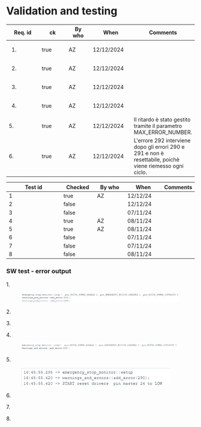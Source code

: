 # Validation and testing



<table><thead><tr><th width="152">Req. id</th><th width="114" data-type="checkbox">ck</th><th width="88">By who</th><th width="119">When</th><th>Comments</th></tr></thead><tbody><tr><td><ol><li></li></ol></td><td>true</td><td>AZ</td><td>12/12/2024</td><td></td></tr><tr><td><ol start="2"><li></li></ol></td><td>true</td><td>AZ</td><td>12/12/2024</td><td></td></tr><tr><td><ol start="3"><li></li></ol></td><td>true</td><td>AZ</td><td>12/12/2024</td><td></td></tr><tr><td><ol start="4"><li></li></ol></td><td>true</td><td>AZ</td><td>12/12/2024</td><td></td></tr><tr><td>5.</td><td>true</td><td>AZ</td><td>12/12/2024</td><td>Il ritardo è stato gestito tramite il parametro MAX_ERROR_NUMBER.</td></tr><tr><td>6.</td><td>true</td><td>AZ</td><td>12/12/2024</td><td>L'errore 292 interviene dopo gli errori 290 e 291 e non è resettabile, poichè viene riemesso ogni ciclo. </td></tr></tbody></table>

<table><thead><tr><th width="237">Test id</th><th width="92" data-type="checkbox">Checked</th><th width="106">By who</th><th width="105">When</th><th>Comments</th></tr></thead><tbody><tr><td>1</td><td>true</td><td>AZ</td><td>12/12/24</td><td></td></tr><tr><td>2</td><td>false</td><td></td><td>12/12/24</td><td></td></tr><tr><td>3</td><td>false</td><td></td><td>07/11/24</td><td></td></tr><tr><td>4</td><td>true</td><td>AZ</td><td>08/11/24</td><td></td></tr><tr><td>5</td><td>true</td><td>AZ</td><td>08/11/24</td><td></td></tr><tr><td>6</td><td>false</td><td></td><td>07/11/24</td><td></td></tr><tr><td>7</td><td>false</td><td></td><td>07/11/24</td><td></td></tr><tr><td>8</td><td>false</td><td></td><td>08/11/24</td><td></td></tr></tbody></table>

### SW test - error output

1\.

<figure><img src="../../.gitbook/assets/image (3).png" alt=""><figcaption></figcaption></figure>

2\.



3\.



4\.

<figure><img src="../../.gitbook/assets/image (6).png" alt=""><figcaption></figcaption></figure>

5\.

<figure><img src="../../.gitbook/assets/image (4).png" alt=""><figcaption></figcaption></figure>

6\.



7\.



8\.



